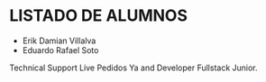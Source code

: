 # LISTADO DE ALUMNOS



- Erik Damian Villalva
- Eduardo Rafael Soto

Technical Support Live Pedidos Ya and Developer Fullstack Junior.
